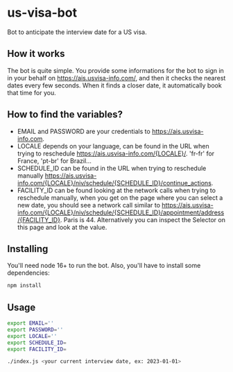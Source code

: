 # us-visa-bot
Bot to anticipate the interview date for a US visa.

## How it works

The bot is quite simple. You provide some informations for the bot to sign in in your behalf on https://ais.usvisa-info.com/, and then
it checks the nearest dates every few seconds. When it finds a closer date, it automatically book that time for you.

## How to find the variables?

- EMAIL and PASSWORD are your credentials to https://ais.usvisa-info.com.
- LOCALE depends on your language, can be found in the URL when trying to reschedule https://ais.usvisa-info.com/{LOCALE}/. 'fr-fr' for France, 'pt-br' for Brazil...
- SCHEDULE_ID can be found in the URL when trying to reschedule manually https://ais.usvisa-info.com/{LOCALE}/niv/schedule/{SCHEDULE_ID}/continue_actions.
- FACILITY_ID can be found looking at the network calls when trying to reschedule manually, when you get on the page where you can select a new date, you should see a network call similar to https://ais.usvisa-info.com/{LOCALE}/niv/schedule/{SCHEDULE_ID}/appointment/address/{FACILITY_ID}. Paris is 44. Alternatively you can inspect the Selector on this page and look at the value.


## Installing

You'll need node 16+ to run the bot. Also, you'll have to install some dependencies:

```sh
npm install
```

## Usage

```sh
export EMAIL=''
export PASSWORD=''
export LOCALE=''
export SCHEDULE_ID=
export FACILITY_ID=

./index.js <your current interview date, ex: 2023-01-01>
```
